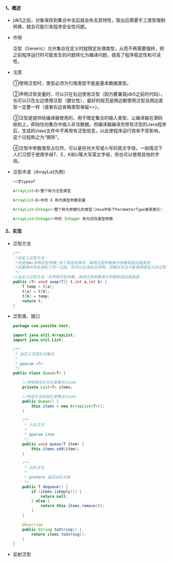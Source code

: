 #### 1、概述

- jdk5之前，对象保存到集合中去后就会失去其特性，取出后需要手工类型强制转换，就会可能引发程序安全性问题。

- 作用

  泛型（Generic）允许集合在定义时就限定处理类型，从而不再需要强转，把之前程序运行时可能发生的问题转化为编译问题，提高了程序稳定性和可读性。

- 注意

  ①使用泛型时，类型必须为引用类型不能是基本数据类型。

  ②声明泛型变量时，可以只在右边使用泛型（因为要兼容jdk5之前的代码），也可以只在左边使用泛型（健壮性），最好的规范是两边都使用泛型且两边类型一定要一样（或者右边省略类型保留<>）。

  ③泛型是提供给编译器使用的，用于限定集合的输入类型，让编译器在源码级别上，即挡住向集合中插入非法数据。但编译器编译完带有泛型的Java程序后，生成的class文件中不再带有泛型信息，以此使程序运行效率不受影响，这个过程称之为“擦除”。

  ④泛型中参数类型占位符，可以是任何大写或小写的英文字母，一般情况下人们习惯于使用字母T、E、K和U等大写英文字母，但也可以使用其他的字母。

- 泛型术语（ArrayList为例）

  ```java
  <>念typeof
  
  ArrayList<E>整个称为泛型类型
  
  ArrayList<E>中的 E 称为类型参数变量
  
  ArrayList<Integer>整个称为参数化的类型(Java中有个ParameterType类来表示)
  
  ArrayList<Integer>中的 Integer 称为实际类型参数
  ```

#### 2、实现

- 泛型方法

  ```java
  /**
   *自定义泛型方法：
   *先使用<>声明泛型参数,多个用逗号隔开，再用泛型参数表示参数和返回值类型
   *如果类中多处用到了同一泛型，则可以在类名后声明，但静态方法不能使用类定义的泛型，需单独声明
   */
  //自定义泛型方法：先声明泛型参数，再用泛型参数表示参数和返回值类型
  public <T> void swap(T[] t,int a,int b) {
      T temp = t[a];
      t[a] = t[b];
      t[b] = temp;
      return t;
  }
  ```

- 泛型类、接口

  ```java
  package com.yunzike.test;
  
  import java.util.ArrayList;
  import java.util.List;
  
  /**
   * 自定义范型队列集合
   *
   * @param <T>
   */
  public class Queue<T> {
  
      //声明保存队列元素集合items
      private List<T> items;
  
      //构造方法初始化是集合items
      public Queue() {
          this.items = new ArrayList<T>();
      }
  
      /**
       * 入队方法
       *
       * @param item
       */
      public void queue(T item) {
          this.items.add(item);
      }
  
      /**
       * 出队方法
       *
       * @return 返回出队元素
       */
      public T dequeue() {
          if (items.isEmpty()) {
              return null;
          } else {
              return this.items.remove(0);
          }
      }
  
      @Override
      public String toString() {
          return items.toString();
      }
  }
  ```

- 反射泛型

